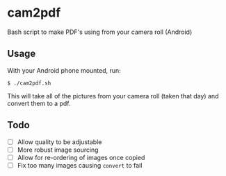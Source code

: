 # cam2pdf

Bash script to make PDF's using from your camera roll (Android)

## Usage

With your Android phone mounted, run:

```
$ ./cam2pdf.sh
```

This will take all of the pictures from your camera roll (taken that day) and convert them to a pdf.

## Todo

- [ ] Allow quality to be adjustable
- [ ] More robust image sourcing
- [ ] Allow for re-ordering of images once copied
- [ ] Fix too many images causing `convert` to fail